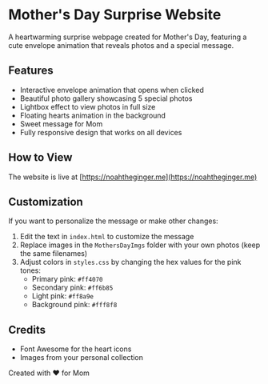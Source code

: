 # Mother's Day Surprise Website

A heartwarming surprise webpage created for Mother's Day, featuring a cute envelope animation that reveals photos and a special message.

## Features

- Interactive envelope animation that opens when clicked
- Beautiful photo gallery showcasing 5 special photos
- Lightbox effect to view photos in full size
- Floating hearts animation in the background
- Sweet message for Mom
- Fully responsive design that works on all devices

## How to View

The website is live at [https://noahtheginger.me](https://noahtheginger.me)

## Customization

If you want to personalize the message or make other changes:

1. Edit the text in `index.html` to customize the message
2. Replace images in the `MothersDayImgs` folder with your own photos (keep the same filenames)
3. Adjust colors in `styles.css` by changing the hex values for the pink tones:
   - Primary pink: `#ff4070`
   - Secondary pink: `#ff6b85`
   - Light pink: `#ff8a9e`
   - Background pink: `#fff8f8`

## Credits

- Font Awesome for the heart icons
- Images from your personal collection

Created with ❤️ for Mom 